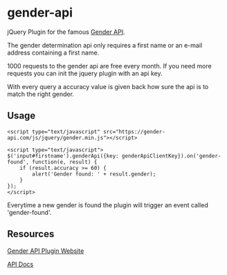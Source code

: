 gender-api
==========

jQuery Plugin for the famous <a href="https://gender-api.com">Gender API</a>.

The gender determination api only requires a first name or an e-mail address containing a first name.

1000 requests to the gender api are free every month. 
If you need more requests you can init the jquery plugin with an api key.

With every query a accuracy value is given back how sure the api is to match the right gender.


Usage
-----

	<script type="text/javascript" src="https://gender-api.com/js/jquery/gender.min.js"></script>

	<script type="text/javascript">
	$('input#firstname').genderApi({key: genderApiClientKey}).on('gender-found', function(e, result) {
		if (result.accuracy >= 60) {
			alert('Gender found: ' + result.gender);
		}
	});
	</script>


Everytime a new gender is found the plugin will trigger an event called 'gender-found'.


Resources
---------

<a href="https://gender-api.com/en/jquery-plugin">Gender API Plugin Website</a>

<a href="https://gender-api.com/en/api-docs">API Docs</a>
